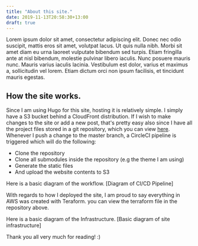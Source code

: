 ```yaml
---
title: "About this site."
date: 2019-11-13T20:58:30+13:00
draft: true
---
```

Lorem ipsum dolor sit amet, consectetur adipiscing elit. Donec nec odio suscipit, mattis eros sit amet, volutpat lacus. Ut quis nulla nibh. Morbi sit amet diam eu urna laoreet vulputate bibendum sed turpis. Etiam fringilla ante at nisl bibendum, molestie pulvinar libero iaculis. Nunc posuere mauris nunc. Mauris varius iaculis lacinia. Vestibulum est dolor, varius et maximus a, sollicitudin vel lorem. Etiam dictum orci non ipsum facilisis, et tincidunt mauris egestas. 

## How the site works.

Since I am using Hugo for this site, hosting it is relatively simple. I simply have a S3 bucket
behind a CloudFront distribution. If I wish to make changes to the site or add a new post, that's
pretty easy also since I have all the project files stored in a git repository, which you can view
[here](https://github.com/joelfreemanxyz/joelfreeman.xyz). Whenever I push a change to the master
branch, a CircleCI pipeline is triggered which will do the following:

+ Clone the repository
+ Clone all submodules inside the repository (e.g the theme I am using)
+ Generate the static files
+ And upload the website contents to S3

Here is a basic diagram of the workflow.
[Diagram of CI/CD Pipeline]

With regards to how I deployed the site, I am proud to say everything in AWS was created with
Teraform. you can view the terraform file in the repository above.

Here is a basic diagram of the Infrastructure.
[Basic diagram of site infrastructure]

Thank you all very much for reading! :)
